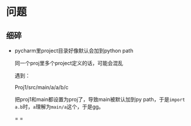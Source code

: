 

# 问题



## 细碎



* pycharm里project目录好像默认会加到python path

  同一个proj里多个project定义的话，可能会混乱

  遇到：

  Proj1/src/main/a/a/b/c

  把proj1和main都设置为proj了，导致main被默认加到py path，于是`import a.b`时，`a`理解为`main/a`这个，于是gg。

  = =



















